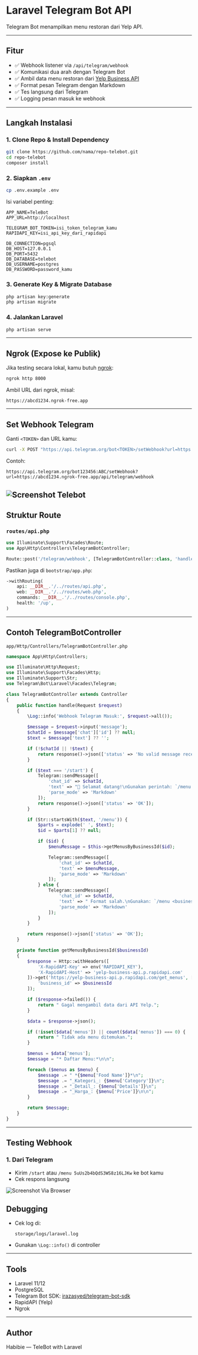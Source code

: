 
# Laravel Telegram Bot API

Telegram Bot menampilkan menu restoran dari Yelp API.

---

## Fitur

- ✅ Webhook listener via `/api/telegram/webhook`
- ✅ Komunikasi dua arah dengan Telegram Bot
- ✅ Ambil data menu restoran dari [Yelp Business API](https://rapidapi.com/apidojo/api/yelp-business/)
- ✅ Format pesan Telegram dengan Markdown
- ✅ Tes langsung dari Telegram
- ✅ Logging pesan masuk ke webhook

---

## Langkah Instalasi

### 1. Clone Repo & Install Dependency

```bash
git clone https://github.com/nama/repo-telebot.git
cd repo-telebot
composer install
```

### 2. Siapkan `.env`

```bash
cp .env.example .env
```

Isi variabel penting:

```
APP_NAME=TeleBot
APP_URL=http://localhost

TELEGRAM_BOT_TOKEN=isi_token_telegram_kamu
RAPIDAPI_KEY=isi_api_key_dari_rapidapi

DB_CONNECTION=pgsql
DB_HOST=127.0.0.1
DB_PORT=5432
DB_DATABASE=telebot
DB_USERNAME=postgres
DB_PASSWORD=password_kamu
```

### 3. Generate Key & Migrate Database

```bash
php artisan key:generate
php artisan migrate
```

### 4. Jalankan Laravel

```bash
php artisan serve
```

---

## Ngrok (Expose ke Publik)

Jika testing secara lokal, kamu butuh [ngrok](https://ngrok.com):

```bash
ngrok http 8000
```

Ambil URL dari ngrok, misal:

```
https://abcd1234.ngrok-free.app
```

---

## Set Webhook Telegram

Ganti `<TOKEN>` dan URL kamu:

```bash
curl -X POST "https://api.telegram.org/bot<TOKEN>/setWebhook?url=https://abcd1234.ngrok-free.app/api/telegram/webhook"
```

Contoh:

```
https://api.telegram.org/bot123456:ABC/setWebhook?url=https://abcd1234.ngrok-free.app/api/telegram/webhook
```
![Screenshot Telebot](https://raw.githubusercontent.com/mjhabibie18/telebot/main/docs/img/sstelebot.png)
---

## Struktur Route

### `routes/api.php`

```php
use Illuminate\Support\Facades\Route;
use App\Http\Controllers\TelegramBotController;

Route::post('/telegram/webhook', [TelegramBotController::class, 'handle']);
```

Pastikan juga di `bootstrap/app.php`:

```php
->withRouting(
    api: __DIR__.'/../routes/api.php',
    web: __DIR__.'/../routes/web.php',
    commands: __DIR__.'/../routes/console.php',
    health: '/up',
)
```

---

## Contoh TelegramBotController

`app/Http/Controllers/TelegramBotController.php`

```php
namespace App\Http\Controllers;

use Illuminate\Http\Request;
use Illuminate\Support\Facades\Http;
use Illuminate\Support\Str;
use Telegram\Bot\Laravel\Facades\Telegram;

class TelegramBotController extends Controller
{
    public function handle(Request $request)
    {
        \Log::info('Webhook Telegram Masuk:', $request->all());

        $message = $request->input('message');
        $chatId = $message['chat']['id'] ?? null;
        $text = $message['text'] ?? '';

        if (!$chatId || !$text) {
            return response()->json(['status' => 'No valid message received.']);
        }

        if ($text === '/start') {
            Telegram::sendMessage([
                'chat_id' => $chatId,
                'text' => "👋 Selamat datang!\nGunakan perintah: `/menu <business_id>`\nContoh: `/menu 5uUs2b4bQdS3WS8z16LJKw`",
                'parse_mode' => 'Markdown'
            ]);
            return response()->json(['status' => 'OK']);
        }

        if (Str::startsWith($text, '/menu')) {
            $parts = explode(' ', $text);
            $id = $parts[1] ?? null;

            if ($id) {
                $menuMessage = $this->getMenusByBusinessId($id);

                Telegram::sendMessage([
                    'chat_id' => $chatId,
                    'text' => $menuMessage,
                    'parse_mode' => 'Markdown'
                ]);
            } else {
                Telegram::sendMessage([
                    'chat_id' => $chatId,
                    'text' => " Format salah.\nGunakan: `/menu <business_id>`",
                    'parse_mode' => 'Markdown'
                ]);
            }
        }

        return response()->json(['status' => 'OK']);
    }

    private function getMenusByBusinessId($businessId)
    {
        $response = Http::withHeaders([
            'X-RapidAPI-Key' => env('RAPIDAPI_KEY'),
            'X-RapidAPI-Host' => 'yelp-business-api.p.rapidapi.com'
        ])->get('https://yelp-business-api.p.rapidapi.com/get_menus', [
            'business_id' => $businessId
        ]);

        if ($response->failed()) {
            return " Gagal mengambil data dari API Yelp.";
        }

        $data = $response->json();

        if (!isset($data['menus']) || count($data['menus']) === 0) {
            return " Tidak ada menu ditemukan.";
        }

        $menus = $data['menus'];
        $message = "* Daftar Menu:*\n\n";

        foreach ($menus as $menu) {
            $message .= " *{$menu['Food Name']}*\n";
            $message .= "_Kategori_: {$menu['Category']}\n";
            $message .= "_Detail_: {$menu['Details']}\n";
            $message .= "_Harga_: {$menu['Price']}\n\n";
        }

        return $message;
    }
}
```

---

## Testing Webhook

### 1. Dari Telegram
- Kirim `/start` atau `/menu 5uUs2b4bQdS3WS8z16LJKw` ke bot kamu
- Cek respons langsung

![Screenshot Via Browser](https://raw.githubusercontent.com/mjhabibie18/telebot/main/docs/img/sswebhook.png)

## Debugging

- Cek log di:
  ```
  storage/logs/laravel.log
  ```
- Gunakan `\Log::info()` di controller

---

## Tools

- Laravel 11/12
- PostgreSQL
- Telegram Bot SDK: [irazasyed/telegram-bot-sdk](https://github.com/irazasyed/telegram-bot-sdk)
- RapidAPI (Yelp)
- Ngrok

---

## Author

Habibie — TeleBot with Laravel
